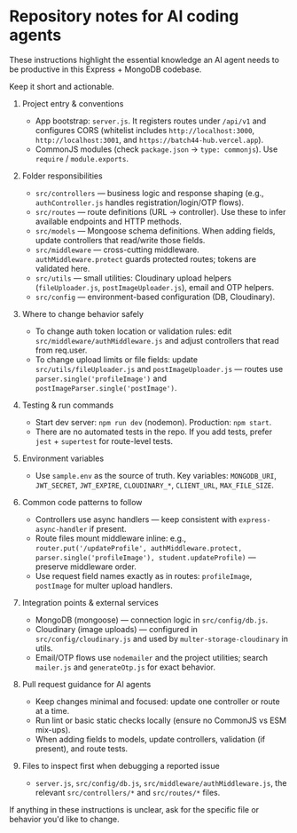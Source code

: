 # Repository notes for AI coding agents

These instructions highlight the essential knowledge an AI agent needs to be productive in this Express + MongoDB codebase.

Keep it short and actionable.

1. Project entry & conventions
   - App bootstrap: `server.js`. It registers routes under `/api/v1` and configures CORS (whitelist includes `http://localhost:3000`, `http://localhost:3001`, and `https://batch44-hub.vercel.app`).
   - CommonJS modules (check `package.json` -> `type: commonjs`). Use `require` / `module.exports`.

2. Folder responsibilities
   - `src/controllers` — business logic and response shaping (e.g., `authController.js` handles registration/login/OTP flows).
   - `src/routes` — route definitions (URL -> controller). Use these to infer available endpoints and HTTP methods.
   - `src/models` — Mongoose schema definitions. When adding fields, update controllers that read/write those fields.
   - `src/middleware` — cross-cutting middleware. `authMiddleware.protect` guards protected routes; tokens are validated here.
   - `src/utils` — small utilities: Cloudinary upload helpers (`fileUploader.js`, `postImageUploader.js`), email and OTP helpers.
   - `src/config` — environment-based configuration (DB, Cloudinary).

3. Where to change behavior safely
   - To change auth token location or validation rules: edit `src/middleware/authMiddleware.js` and adjust controllers that read from req.user.
   - To change upload limits or file fields: update `src/utils/fileUploader.js` and `postImageUploader.js` — routes use `parser.single('profileImage')` and `postImageParser.single('postImage')`.

4. Testing & run commands
   - Start dev server: `npm run dev` (nodemon). Production: `npm start`.
   - There are no automated tests in the repo. If you add tests, prefer `jest` + `supertest` for route-level tests.

5. Environment variables
   - Use `sample.env` as the source of truth. Key variables: `MONGODB_URI`, `JWT_SECRET`, `JWT_EXPIRE`, `CLOUDINARY_*`, `CLIENT_URL`, `MAX_FILE_SIZE`.

6. Common code patterns to follow
   - Controllers use async handlers — keep consistent with `express-async-handler` if present.
   - Route files mount middleware inline: e.g., `router.put('/updateProfile', authMiddleware.protect, parser.single('profileImage'), student.updateProfile)` — preserve middleware order.
   - Use request field names exactly as in routes: `profileImage`, `postImage` for multer upload handlers.

7. Integration points & external services
   - MongoDB (mongoose) — connection logic in `src/config/db.js`.
   - Cloudinary (image uploads) — configured in `src/config/cloudinary.js` and used by `multer-storage-cloudinary` in utils.
   - Email/OTP flows use `nodemailer` and the project utilities; search `mailer.js` and `generateOtp.js` for exact behavior.

8. Pull request guidance for AI agents
   - Keep changes minimal and focused: update one controller or route at a time.
   - Run lint or basic static checks locally (ensure no CommonJS vs ESM mix-ups).
   - When adding fields to models, update controllers, validation (if present), and route tests.

9. Files to inspect first when debugging a reported issue
   - `server.js`, `src/config/db.js`, `src/middleware/authMiddleware.js`, the relevant `src/controllers/*` and `src/routes/*` files.

If anything in these instructions is unclear, ask for the specific file or behavior you'd like to change.
